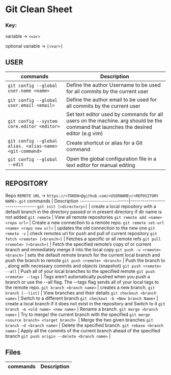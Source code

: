 # Git Clean Sheet

### Key:
  variable ->  `<var>`
  
  optional variable -> `[<var>]`

## USER
commands                                      |                   Description
----------------------------------------------|--------------------------------
`git config --global user.name <name>` | Define the author Username to be used for all commits by the current user
`git config --global user.email <email>` | Define the author email to be used for all commits by the current user
`git config --system core.editor <editor>`| Set text editor used by commands for all users on the machine. <editor> arg should be the command that launches the desired editor (e.g vim)
`git config --global alias. <alias-name> <git-command>` | Create shortcut or alias for a Git command
`git config --global --edit` | Open the global configuration file in a text editor for manual editing

## REPOSITORY
Repo `REMOTE URL` -> `https://<TOKEN>@github.com/<USERNAME>/<REPOSITORY NAME>.git`
commands                |                   Description
------------------------|--------------------------------
`git init [<directory>]` | create a local repository with a default branch in the directory passed or in present directory if dir name is not added
`git remote` | View all remote repositories
`git remote add <name> <repo url>` | Create a new connection to a remote repo.
`git remote set-url <name> <repo new url>` | updates the old connection <url> to the new one
`git remote -v` | check remotes <origin> url for push and pull of current repository
`git fetch <remote> [<branch>]` | Fetches a specific <branch> or all remote refs
`git pull <remote> [<branch>]` | Fetch the specified remote’s copy of <branch>  or current branch and immediately merge it into the local copy 
`git push -u <remote> <branch>` | sets the default remote branch for the current local branch and push the branch to remote
`git push <remote> <branch>` | Push the branch to <remote>, along with necessary commits and objects (snapshot)
`git push <remote> --all` | Push all of your local branches to the specified remote
`git push <remote> --tags` | Tags aren’t automatically pushed when you push a branch or use the --all flag. The --tags flag sends all of your local tags to the remote repo.
`git branch <branch name>` | creates a new branch.
`git branch [--list]` | View branches and their details
`git checkout <branch name>` | Switch to a different branch
`git checkout -b <New branch Name>` | create a local branch if it does not exist in the repository and Switch to it
`git branch -m <old name> <new name>` | Rename a branch.
`git merge <branch name>` | Try to merge/ the current branch with the specified <branch>
`git merge <source branch> <target branch> `| Merge the two given branches
`git branch –d <branch name>` | Delete the specified branch.
`git rebase <branch name>` | Apply all the commits of the current branch ahead of the specified branch
`git push origin --delete <branch name>` | 


## Files

commands                |                   Description
------------------------|--------------------------------
